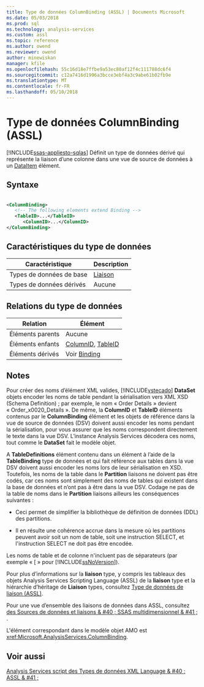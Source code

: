 ```yaml
---
title: Type de données ColumnBinding (ASSL) | Documents Microsoft
ms.date: 05/03/2018
ms.prod: sql
ms.technology: analysis-services
ms.custom: assl
ms.topic: reference
ms.author: owend
ms.reviewer: owend
author: minewiskan
manager: kfile
ms.openlocfilehash: 55c16d18e7ffbe9a53ec80af12f4c111788dc6f4
ms.sourcegitcommit: c12a7416d1996a3bcce3ebf4a3c9abe61b02fb9e
ms.translationtype: MT
ms.contentlocale: fr-FR
ms.lasthandoff: 05/10/2018
---
```

# <a name="columnbinding-data-type-assl"></a>Type de données ColumnBinding (ASSL)
[!INCLUDE[ssas-appliesto-sqlas](../../../includes/ssas-appliesto-sqlas.md)]
  Définit un type de données dérivé qui représente la liaison d’une colonne dans une vue de source de données à un [DataItem](../../../analysis-services/scripting/data-type/dataitem-data-type-assl.md) élément.  
  
## <a name="syntax"></a>Syntaxe  
  
```xml  
  
<ColumnBinding>  
   <!-- The following elements extend Binding -->  
   <TableID>...</TableID>  
      <ColumnID>...</ColumnID>  
</ColumnBinding>  
```  
  
## <a name="data-type-characteristics"></a>Caractéristiques du type de données  
  
|Caractéristique|Description|  
|--------------------|-----------------|  
|Types de données de base|[Liaison](../../../analysis-services/scripting/data-type/binding-data-type-assl.md)|  
|Types de données dérivés|Aucune|  
  
## <a name="data-type-relationships"></a>Relations du type de données  
  
|Relation|Élément|  
|------------------|-------------|  
|Éléments parents|Aucune|  
|Éléments enfants|[ColumnID](../../../analysis-services/scripting/properties/columnid-element-eventcolumn-assl.md), [TableID](../../../analysis-services/scripting/properties/tableid-element-assl.md)|  
|Éléments dérivés|Voir [Binding](../../../analysis-services/scripting/data-type/binding-data-type-assl.md)|  
  
## <a name="remarks"></a>Notes  
 Pour créer des noms d’élément XML valides, [!INCLUDE[vstecado](../../../includes/vstecado-md.md)] **DataSet** objets encoder les noms de table pendant la sérialisation vers XML XSD (Schema Definition) ; par exemple, le nom « Order Details » devient « Order_x0020_Details ». De même, la **ColumnID** et **TableID** éléments contenus par le **ColumnBinding** élément et les objets de référence dans la vue de source de données (DSV) doivent aussi encoder les noms pendant la sérialisation, pour vous assurer que les noms correspondent directement le texte dans la vue DSV. L’instance Analysis Services décodera ces noms, tout comme le **DataSet** fait le modèle objet.  
  
 A **TableDefinitions** élément contenu dans un élément à l’aide de la **TableBinding** type de données et qui fait référence aux tables dans la vue DSV doivent aussi encoder les noms lors de leur sérialisation en XSD. Toutefois, les noms de la table dans le **Partition** liaisons ne doivent pas être codés, car ces noms sont simplement des noms de tables qui existent dans la base de données et n’ont pas à être dans la vue DSV. Codage ne pas de la table de noms dans le **Partition** liaisons ailleurs les conséquences suivantes :  
  
-   Ceci permet de simplifier la bibliothèque de définition de données (DDL) des partitions.  
  
-   Il en résulte une cohérence accrue dans la mesure où les partitions peuvent avoir soit un nom de table, soit une instruction SELECT, et l'instruction SELECT ne doit pas être encodée.  
  
 Les noms de table et de colonne n'incluent pas de séparateurs (par exemple « [ » pour [!INCLUDE[ssNoVersion](../../../includes/ssnoversion-md.md)]).  
  
 Pour plus d’informations sur la **liaison** type, y compris les tableaux des objets Analysis Services Scripting Language (ASSL) de la **liaison** type et la hiérarchie d’héritage de  **Liaison** types, consultez [Type de données de liaison &#40;ASSL&#41;](../../../analysis-services/scripting/data-type/binding-data-type-assl.md).  
  
 Pour une vue d’ensemble des liaisons de données dans ASSL, consultez [des Sources de données et liaisons & #40 ; SSAS multidimensionnel & #41 ; ](../../../analysis-services/multidimensional-models/data-sources-and-bindings-ssas-multidimensional.md).  
  
 L'élément correspondant dans le modèle objet AMO est <xref:Microsoft.AnalysisServices.ColumnBinding>.  
  
## <a name="see-also"></a>Voir aussi  
 [Analysis Services script des Types de données XML Language & #40 ; ASSL & #41 ;](../../../analysis-services/scripting/data-type/analysis-services-scripting-language-xml-data-types-assl.md)  
  
  
